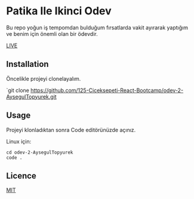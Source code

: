 # Patika Ile  Ikinci Odev
Bu repo yoğun iş tempomdan bulduğum fırsatlarda vakit ayırarak yaptığım ve benim için önemli olan bir ödevdir. 

[LIVE](https://aysegultopyurek.github.io/125-Ciceksepeti-React-Bootcamp-odev-2/)
 
## Installation
Öncelikle projeyi clonelayalım.

`git clone https://github.com/125-Ciceksepeti-React-Bootcamp/odev-2-AysegulTopyurek.git

## Usage

Projeyi klonladıktan sonra Code editörünüzde açınız.

Linux için:
```
cd odev-2-AysegulTopyurek
code .
```

## Licence

[MIT](https://opensource.org/licenses/MIT)

